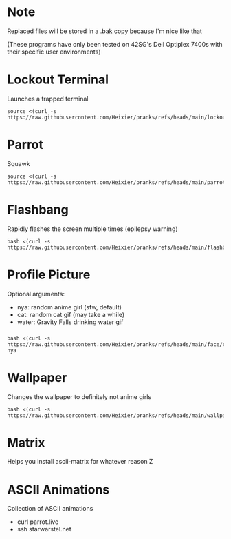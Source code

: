 # Note
Replaced files will be stored in a .bak copy because I'm nice like that

(These programs have only been tested on 42SG's Dell Optiplex 7400s with their specific user environments)

# Lockout Terminal
Launches a trapped terminal

    source <(curl -s https://raw.githubusercontent.com/Heixier/pranks/refs/heads/main/lockout/lockout.sh)

# Parrot
Squawk
	
	source <(curl -s https://raw.githubusercontent.com/Heixier/pranks/refs/heads/main/parrot/parrot.sh)

# Flashbang
Rapidly flashes the screen multiple times (epilepsy warning)

    bash <(curl -s https://raw.githubusercontent.com/Heixier/pranks/refs/heads/main/flashbang/flashbang.sh)

# Profile Picture

Optional arguments:

* nya: random anime girl (sfw, default)
* cat: random cat gif (may take a while)
* water: Gravity Falls drinking water gif
###
    bash <(curl -s https://raw.githubusercontent.com/Heixier/pranks/refs/heads/main/face/change_pic.sh) nya

# Wallpaper
Changes the wallpaper to definitely not anime girls

    bash <(curl -s https://raw.githubusercontent.com/Heixier/pranks/refs/heads/main/wallpaper/change_bg.sh)

# Matrix
Helps you install ascii-matrix for whatever reason
	Z

# ASCII Animations
Collection of ASCII animations
* curl parrot.live
* ssh starwarstel.net

